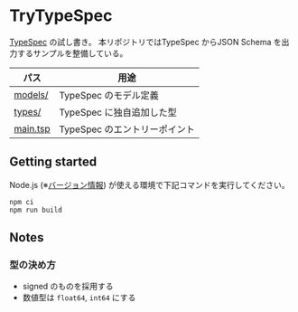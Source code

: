# TryTypeSpec
[TypeSpec](https://typespec.io/) の試し書き。
本リポジトリではTypeSpec からJSON Schema を出力するサンプルを整備している。

パス | 用途
--- | ---
[models/](./models/) | TypeSpec のモデル定義
[types/](./types/) | TypeSpec に独自追加した型
[main.tsp](./main.tsp) | TypeSpec のエントリーポイント



## Getting started
Node.js (※[バージョン情報](./.node-version)) が使える環境で下記コマンドを実行してください。

``` shell
npm ci
npm run build
```



## Notes
### 型の決め方
* signed のものを採用する
* 数値型は `float64`, `int64` にする

